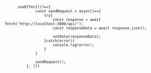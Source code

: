           useEffect(()=>{
                  const sendRequest = async()=>{
                      try{
                          const response = await fetch('http://localhost:3000/api/');
                          const responseData = await response.json();

                          setData(responseData);
                      }catch(error){
                          console.log(error);
                      }            
                  }  

                  sendRequest();
              }, [])
